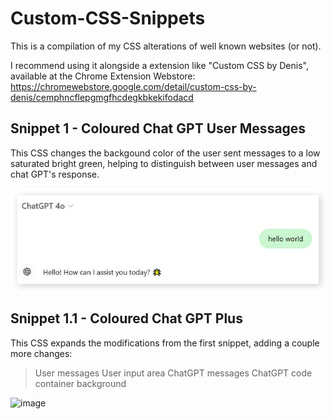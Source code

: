 # Custom-CSS-Snippets 
This is a compilation of my CSS alterations of well known websites (or not).

I recommend using it alongside a extension like "Custom CSS by Denis", available at the Chrome Extension Webstore: https://chromewebstore.google.com/detail/custom-css-by-denis/cemphncflepgmgfhcdegkbkekifodacd

## Snippet 1 - Coloured Chat GPT User Messages

This CSS changes the backgound color of the user sent messages to a low saturated bright green, helping to distinguish between user messages and chat GPT's response.

![](readme-images/S1.jpg)

## Snippet 1.1 - Coloured Chat GPT Plus

This CSS expands the modifications from the first snippet, adding a couple more changes:

> User messages
> User input area
> ChatGPT messages
> ChatGPT code container background

![image](https://github.com/user-attachments/assets/22f342e0-5b11-400a-84df-52704ec41b87)
